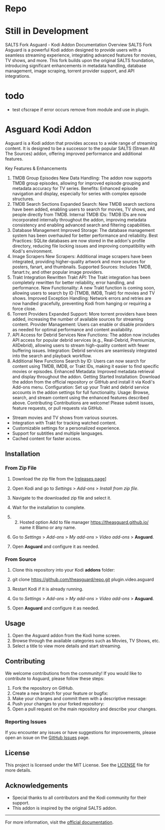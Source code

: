 # Repo

# Still in Development
SALTS Fork Asguard - Kodi Addon Documentation
Overview
SALTS Fork Asguard is a powerful Kodi addon designed to provide users with a seamless streaming experience, integrating advanced features for movies, TV shows, and more. This fork builds upon the original SALTS foundation, introducing significant enhancements in metadata handling, database management, image scraping, torrent provider support, and API integrations.

# todo 
- test cfscrape if error occurs remove from module and use in plugin.

# Asguard Kodi Addon
Asguard is a Kodi addon that provides access to a wide range of streaming content. It is designed to be a successor to the popular SALTS (Stream All The Sources) addon, offering improved performance and additional features.

Key Features & Enhancements
1. TMDB Group Episodes
New Data Handling: The addon now supports TMDB group episodes, allowing for improved episode grouping and metadata accuracy for TV series.
Benefits: Enhanced episode navigation and display, especially for series with complex episode structures.
2. TMDB Search Sections
Expanded Search: New TMDB search sections have been added, enabling users to search for movies, TV shows, and people directly from TMDB.
Internal TMDB IDs: TMDB IDs are now incorporated internally throughout the addon, improving metadata consistency and enabling advanced search and filtering capabilities.
3. Database Management
Improved Storage: The database management system has been overhauled for better performance and reliability.
Best Practices: SQLite databases are now stored in the addon's profile directory, reducing file locking issues and improving compatibility with Kodi's environment.
4. Image Scrapers
New Scrapers: Additional image scrapers have been integrated, providing higher-quality artwork and more sources for posters, fanart, and thumbnails.
Supported Sources: Includes TMDB, fanart.tv, and other popular image providers.
5. Trakt Integration
Rewritten Trakt API: The Trakt integration has been completely rewritten for better reliability, error handling, and performance.
New Functionality: A new Trakt function is coming soon, allowing users to search by ID (TMDB, IMDB, Trakt) for movies and TV shows.
Improved Exception Handling: Network errors and retries are now handled gracefully, preventing Kodi from hanging or requiring a force close.
6. Torrent Providers
Expanded Support: More torrent providers have been added, increasing the number of available sources for streaming content.
Provider Management: Users can enable or disable providers as needed for optimal performance and content availability.
7. API Access for Debrid Services
New Functions: The addon now includes API access for popular debrid services (e.g., Real-Debrid, Premiumize, AllDebrid), allowing users to stream high-quality content with fewer buffering issues.
Integration: Debrid services are seamlessly integrated into the search and playback workflow.
8. Additional New Functions
Search by ID: Users can now search for content using TMDB, IMDB, or Trakt IDs, making it easier to find specific movies or episodes.
Enhanced Metadata: Improved metadata retrieval and display throughout the addon.
Getting Started
Installation: Download the addon from the official repository or GitHub and install it via Kodi's Add-ons menu.
Configuration: Set up your Trakt and debrid service accounts in the addon settings for full functionality.
Usage: Browse, search, and stream content using the enhanced features described above.
Contributing
Contributions are welcome! Please submit issues, feature requests, or pull requests via GitHub.

- Stream movies and TV shows from various sources.
- Integration with Trakt for tracking watched content.
- Customizable settings for a personalized experience.
- Support for subtitles and multiple languages.
- Cached content for faster access.

## Installation

### From Zip File

1. Download the zip file from the [[releases page](https://theasguard.github.io/)]
2. Open Kodi and go to _Settings_ > _Add-ons_ > _Install from zip file_.
3. Navigate to the downloaded zip file and select it.
4. Wait for the installation to complete.

5. 2. Hosted option Add to file manager https://theasguard.github.io/ name it Blamo or any name.

7. Go to _Settings_ > _Add-ons_ > _My add-ons_ > _Video add-ons_ > **Asguard**.
8. Open **Asguard** and configure it as needed.

### From Source

1. Clone this repository into your Kodi **addons** folder:
2. git clone https://github.com/theasguard/repo.git plugin.video.asguard

2. Restart Kodi if it is already running.
3. Go to _Settings_ > _Add-ons_ > _My add-ons_ > _Video add-ons_ > **Asguard**.
4. Open **Asguard** and configure it as needed.

## Usage

1. Open the Asguard addon from the Kodi home screen.
2. Browse through the available categories such as Movies, TV Shows, etc.
3. Select a title to view more details and start streaming.

## Contributing

We welcome contributions from the community! If you would like to contribute to Asguard, please follow these steps:

1. Fork the repository on GitHub.
2. Create a new branch for your feature or bugfix:
3. Make your changes and commit them with a descriptive message:
4.  Push your changes to your forked repository:
5. Open a pull request on the main repository and describe your changes.

### Reporting Issues

If you encounter any issues or have suggestions for improvements, please open an issue on the [GitHub Issues](https://github.com/theasguard/repo/issues) page.

## License

This project is licensed under the MIT License. See the [LICENSE](LICENSE) file for more details.

## Acknowledgements

- Special thanks to all contributors and the Kodi community for their support.
- This addon is inspired by the original SALTS addon.

---

For more information, visit the [official documentation](https://github.com/theasguard/Repo/wiki).
